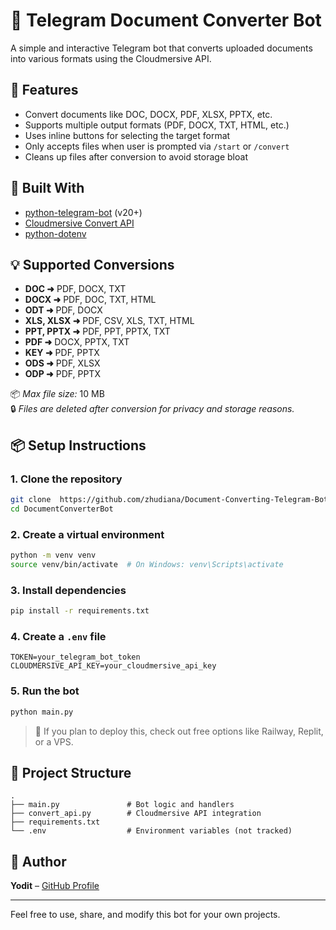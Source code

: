 # 📄 Telegram Document Converter Bot

A simple and interactive Telegram bot that converts uploaded documents into various formats using the Cloudmersive API.

## 🚀 Features

- Convert documents like DOC, DOCX, PDF, XLSX, PPTX, etc.
- Supports multiple output formats (PDF, DOCX, TXT, HTML, etc.)
- Uses inline buttons for selecting the target format
- Only accepts files when user is prompted via `/start` or `/convert`
- Cleans up files after conversion to avoid storage bloat

## 🧰 Built With

- [python-telegram-bot](https://github.com/python-telegram-bot/python-telegram-bot) (v20+)
- [Cloudmersive Convert API](https://www.cloudmersive.com/convert-api)
- [python-dotenv](https://github.com/theskumar/python-dotenv)

## 💡 Supported Conversions

- **DOC ➜** PDF, DOCX, TXT
- **DOCX ➜** PDF, DOC, TXT, HTML
- **ODT ➜** PDF, DOCX
- **XLS, XLSX ➜** PDF, CSV, XLS, TXT, HTML
- **PPT, PPTX ➜** PDF, PPT, PPTX, TXT
- **PDF ➜** DOCX, PPTX, TXT
- **KEY ➜** PDF, PPTX
- **ODS ➜** PDF, XLSX
- **ODP ➜** PDF, PPTX

📦 *Max file size:* 10 MB  
🔒 *Files are deleted after conversion for privacy and storage reasons.*

## 📦 Setup Instructions

### 1. Clone the repository

```bash
git clone  https://github.com/zhudiana/Document-Converting-Telegram-Bot.git
cd DocumentConverterBot
```

### 2. Create a virtual environment

```bash
python -m venv venv
source venv/bin/activate  # On Windows: venv\Scripts\activate
```

### 3. Install dependencies

```bash
pip install -r requirements.txt
```

### 4. Create a `.env` file

```env
TOKEN=your_telegram_bot_token
CLOUDMERSIVE_API_KEY=your_cloudmersive_api_key
```

### 5. Run the bot

```bash
python main.py
```

> 📝 If you plan to deploy this, check out free options like Railway, Replit, or a VPS.

## 📁 Project Structure

```
.
├── main.py               # Bot logic and handlers
├── convert_api.py        # Cloudmersive API integration
├── requirements.txt
└── .env                  # Environment variables (not tracked)
```

## 👤 Author

**Yodit** – [GitHub Profile](https://github.com/zhudiana)

---

Feel free to use, share, and modify this bot for your own projects.
